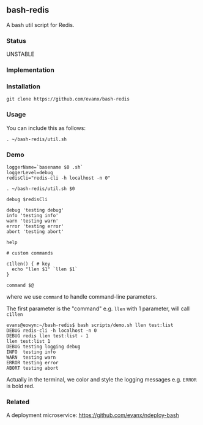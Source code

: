 
## bash-redis

A bash util script for Redis.

### Status

UNSTABLE


### Implementation


### Installation

```shell
git clone https://github.com/evanx/bash-redis
```

### Usage

You can include this as follows:
```shell
. ~/bash-redis/util.sh
```

### Demo

```shell
loggerName=`basename $0 .sh`
loggerLevel=debug
redisCli="redis-cli -h localhost -n 0"

. ~/bash-redis/util.sh $0

debug $redisCli

debug 'testing debug'
info 'testing info'
warn 'testing warn'
error 'testing error'
abort 'testing abort'

help

# custom commands

c1llen() { # key
  echo "llen $1" `llen $1`
}

command $@
```
where we use `command` to handle command-line parameters.

The first parameter is the "command" e.g. `llen` with 1 parameter, will call `c1llen`

```shell
evans@eowyn:~/bash-redis$ bash scripts/demo.sh llen test:list
DEBUG redis-cli -h localhost -n 0
DEBUG redis llen test:list - 1
llen test:list 1
DEBUG testing logging debug
INFO  testing info
WARN  testing warn
ERROR testing error
ABORT testing abort
```
Actually in the terminal, we color and style the logging messages e.g. `ERROR` is bold red.

### Related

A deployment microservice: https://github.com/evanx/ndeploy-bash
